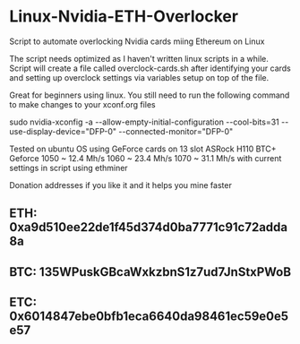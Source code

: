 # Linux-Nvidia-ETH-Overlocker
Script to automate overlocking Nvidia cards miing Ethereum on Linux

The script needs optimized as I haven't written linux scripts in a while.
Script will create a file called overclock-cards.sh after identifying your cards and setting up overclock settings
via variables setup on top of the file.

Great for beginners using linux.  You still need to run the following command to make changes to your xconf.org files

sudo nvidia-xconfig -a --allow-empty-initial-configuration --cool-bits=31 --use-display-device="DFP-0" --connected-monitor="DFP-0"

Tested on ubuntu OS using GeForce cards on 13 slot ASRock H110 BTC+
Geforce 1050 ~ 12.4 Mh/s  1060 ~ 23.4 Mh/s   1070 ~ 31.1 Mh/s with current settings in script using ethminer

Donation addresses if you like it and it helps you mine faster
## ETH:  0xa9d510ee22de1f45d374d0ba7771c91c72adda8a
## BTC:  135WPuskGBcaWxkzbnS1z7ud7JnStxPWoB
## ETC:  0x6014847ebe0bfb1eca6640da98461ec59e0e5e57
